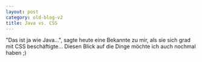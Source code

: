 ```yaml
---
layout: post
category: old-blog-v2
title: Java vs. CSS
---
```


"Das ist ja wie Java...", sagte heute eine Bekannte zu mir, als sie sich grad mit CSS beschäftigte... Diesen Blick auf die Dinge möchte ich auch nochmal haben ;)
